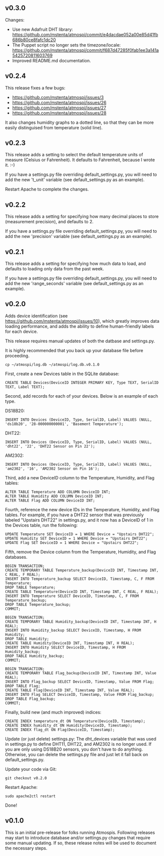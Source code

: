 v0.3.0
------

Changes:

* Use new Adafruit DHT library: https://github.com/mstenta/atmospi/commit/e4dacdae052a00e85d41fb686b80ce8fafc1dc20
* The Puppet script no longer sets the timezone/locale: https://github.com/mstenta/atmospi/commit/f687d47285f0fab1ee3a141a5425720811603769
* Improved README.md documentation.

v0.2.4
------

This release fixes a few bugs:

* https://github.com/mstenta/atmospi/issues/3
* https://github.com/mstenta/atmospi/issues/26
* https://github.com/mstenta/atmospi/issues/27
* https://github.com/mstenta/atmospi/issues/28

It also changes humidity graphs to a dotted line, so that they can be more easily distinguised from temperature (solid line).

v0.2.3
------

This release adds a setting to select the default temperature units of measure (Celsius or Fahrenheit). It defaults to Fahrenheit, because I wrote it. :-)

If you have a settings.py file overriding default_settings.py, you will need to add the new 't_unit' variable (see default_settings.py as an example).

Restart Apache to complete the changes.

v0.2.2
------

This release adds a setting for specifying how many decimal places to store (measurement precision), and defaults to 2.

If you have a settings.py file overriding default_settings.py, you will need to add the new 'precision' variable (see default_settings.py as an example).

v0.2.1
------

This release adds a setting for specifying how much data to load, and defaults to loading only data from the past week.

If you have a settings.py file overriding default_settings.py, you will need to add the new 'range_seconds' variable (see default_settings.py as an example).

v0.2.0
------
Adds device identification (see https://github.com/mstenta/atmospi/issues/10), which greatly improves data loading performance, and adds the ability to define human-friendly labels for each device.

This release requires manual updates of both the datbase and settings.py.

It is highly recommended that you back up your database file before proceeding.

    cp ~/atmospi/log.db ~/atmospi/log.db.v0.1.0

First, create a new Devices table in the SQLite database:

    CREATE TABLE Devices(DeviceID INTEGER PRIMARY KEY, Type TEXT, SerialID TEXT, Label TEXT);

Second, add records for each of your devices. Below is an example of each type.

DS18B20:

    INSERT INTO Devices (DeviceID, Type, SerialID, Label) VALUES (NULL, 'ds18b20', '28-000000000001', 'Basement Temperature');

DHT22:

    INSERT INTO Devices (DeviceID, Type, SerialID, Label) VALUES (NULL, 'dht22', '22', 'DHT22 Sensor on Pin 22');

AM2302:

    INSERT INTO Devices (DeviceID, Type, SerialID, Label) VALUES (NULL, 'am2302', '16', 'AM2302 Sensor on Pin 16');

Third, add a new DeviceID column to the Temperature, Humidity, and Flag tables:

    ALTER TABLE Temperature ADD COLUMN DeviceID INT;
    ALTER TABLE Humidity ADD COLUMN DeviceID INT;
    ALTER TABLE Flag ADD COLUMN DeviceID INT;

Fourth, reference the new device IDs in the Temperature, Humidity, and Flag tables. For example, if you have a DHT22 sensor that was previously labeled "Upstairs DHT22" in settings.py, and it now has a DeviceID of 1 in the Devices table, run the following:

    UPDATE Temperature SET DeviceID = 1 WHERE Device = "Upstairs DHT22";
    UPDATE Humidity SET DeviceID = 1 WHERE Device = "Upstairs DHT22";
    UPDATE Flag SET DeviceID = 1 WHERE Device = "Upstairs DHT22";

Fifth, remove the Device column from the Temperature, Humidity, and Flag databases.

    BEGIN TRANSACTION;
    CREATE TEMPORARY TABLE Temperature_backup(DeviceID INT, Timestamp INT, C REAL, F REAL);
    INSERT INTO Temperature_backup SELECT DeviceID, Timestamp, C, F FROM Temperature;
    DROP TABLE Temperature;
    CREATE TABLE Temperature(DeviceID INT, Timestamp INT, C REAL, F REAL);
    INSERT INTO Temperature SELECT DeviceID, Timestamp, C, F FROM Temperature_backup;
    DROP TABLE Temperature_backup;
    COMMIT;

    BEGIN TRANSACTION;
    CREATE TEMPORARY TABLE Humidity_backup(DeviceID INT, Timestamp INT, H REAL);
    INSERT INTO Humidity_backup SELECT DeviceID, Timestamp, H FROM Humidity;
    DROP TABLE Humidity;
    CREATE TABLE Humidity(DeviceID INT, Timestamp INT, H REAL);
    INSERT INTO Humidity SELECT DeviceID, Timestamp, H FROM Humidity_backup;
    DROP TABLE Humidity_backup;
    COMMIT;

    BEGIN TRANSACTION;
    CREATE TEMPORARY TABLE Flag_backup(DeviceID INT, Timestamp INT, Value REAL);
    INSERT INTO Flag_backup SELECT DeviceID, Timestamp, Value FROM Flag;
    DROP TABLE Flag;
    CREATE TABLE Flag(DeviceID INT, Timestamp INT, Value REAL);
    INSERT INTO Flag SELECT DeviceID, Timestamp, Value FROM Flag_backup;
    DROP TABLE Flag_backup;
    COMMIT;

Finally, build new (and much improved) indices:

    CREATE INDEX temperature_dt ON Temperature(DeviceID, Timestamp);
    CREATE INDEX humidity_dt ON Humidity(DeviceID, Timestamp);
    CREATE INDEX flag_dt ON Flag(DeviceID, Timestamp);

Update (or just delete) settings.py: The dht_devices variable that was used in settings.py to define DHT11, DHT22, and AM2302 is no longer used. If you are only using DS18B20 sensors, you don't have to do anything. Otherwise, you can delete the settings.py file and just let it fall back on default_settings.py.

Update your code via Git:

    git checkout v0.2.0

Restart Apache:

    sudo apache2ctl restart

Done!

v0.1.0
------
This is an initial pre-release for folks running Atmospis. Following releases may start to introduce database and/or settings.py changes that require some manual updating. If so, these release notes will be used to document the necessary steps.
